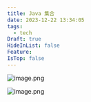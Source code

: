 ```yaml
---
title: Java 集合
date: 2023-12-22 13:34:05
tags:
  - tech
Draft: true
HideInList: false
Feature: 
IsTop: false
---
```

![image.png](https://bestkxt.oss-cn-guangzhou.aliyuncs.com/img/202312221334410.png)


![image.png](https://bestkxt.oss-cn-guangzhou.aliyuncs.com/img/202312221335532.png)




<!--more-->